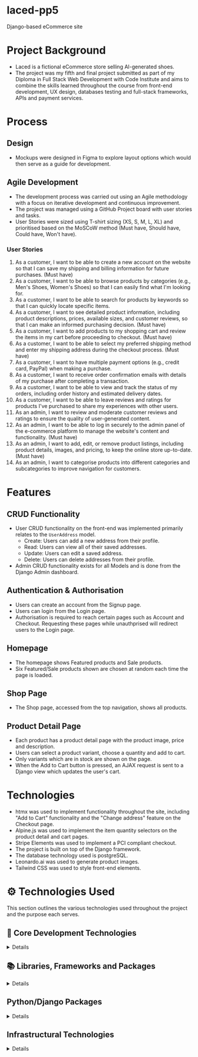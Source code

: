 # laced-pp5
Django-based eCommerce site

# Project Background

- Laced is a fictional eCommerce store selling AI-generated shoes.
- The project was my fifth and final project submitted as part of my Diploma in Full Stack Web Development with Code Institute and aims to combine the skills learned throughout the course from front-end development, UX design, databases testing and full-stack frameworks, APIs and payment services.

# Process

## Design
- Mockups were designed in Figma to explore layout options which would then serve as a guide for development.

## Agile Development

- The development process was carried out using an Agile methodology with a focus on iterative development and continuous improvement.
- The project was managed using a GitHub Project board with user stories and tasks.
- User Stories were sized using T-shirt sizing (XS, S, M, L, XL) and prioritised based on the MoSCoW method (Must have, Should have, Could have, Won't have).

### User Stories

1. As a customer, I want to be able to create a new account on the website so that I can save my shipping and billing information for future purchases. (Must have)
2. As a customer, I want to be able to browse products by categories (e.g., Men's Shoes, Women's Shoes) so that I can easily find what I'm looking for.
3. As a customer, I want to be able to search for products by keywords so that I can quickly locate specific items.
4. As a customer, I want to see detailed product information, including product descriptions, prices, available sizes, and customer reviews, so that I can make an informed purchasing decision. (Must have)
5. As a customer, I want to add products to my shopping cart and review the items in my cart before proceeding to checkout. (Must have)
6. As a customer, I want to be able to select my preferred shipping method and enter my shipping address during the checkout process. (Must have)
7. As a customer, I want to have multiple payment options (e.g., credit card, PayPal) when making a purchase.
8. As a customer, I want to receive order confirmation emails with details of my purchase after completing a transaction.
9. As a customer, I want to be able to view and track the status of my orders, including order history and estimated delivery dates.
10. As a customer, I want to be able to leave reviews and ratings for products I've purchased to share my experiences with other users.
11. As an admin, I want to review and moderate customer reviews and ratings to ensure the quality of user-generated content.
12. As an admin, I want to be able to log in securely to the admin panel of the e-commerce platform to manage the website's content and functionality. (Must have)
13. As an admin, I want to add, edit, or remove product listings, including product details, images, and pricing, to keep the online store up-to-date. (Must have)
14. As an admin, I want to categorise products into different categories and subcategories to improve navigation for customers.


# Features

## CRUD Functionality
- User CRUD functionality on the front-end was implemented primarily relates to the `UserAddress` model.
  - Create: Users can add a new address from their profile.
  - Read: Users can view all of their saved addresses.
  - Update: Users can edit a saved address.
  - Delete: Users can delete addresses from their profile.
- Admin CRUD functionality exists for all Models and is done from the Django Admin dashboard.

## Authentication & Authorisation


- Users can create an account from the Signup page.
- Users can login from the Login page.
- Authorisation is required to reach certain pages such as Account and Checkout. Requesting these pages while unauthprised will redirect users to the Login page.

## Homepage
- The homepage shows Featured products and Sale products.
- Six Featured/Sale products shown are chosen at random each time the page is loaded.

## Shop Page
- The Shop page, accessed from the top navigation, shows all products.

## Product Detail Page
- Each product has a product detail page with the product image, price and description.
- Users can select a product variant, choose a quantity and add to cart.
- Only variants which are in stock are shown on the page. 
- When the Add to Cart button is pressed, an AJAX request is sent to a Django view which updates the user's cart.





# Technologies

- htmx was used to implement functionality throughout the site, including "Add to Cart" functionality and the "Change address" feature on the Checkout page.
- Alpine.js was used to implement the item quantity selectors on the product detail and cart pages.
- Stripe Elements was used to implement a PCI compliant checkout.
- The project is built on top of the Django framework.
- The database technology used is postgreSQL.
- Leonardo.ai was used to generate product images.
- Tailwind CSS was used to style front-end elements.

# ⚙️ Technologies Used

This section outlines the various technologies used throughout the project and the purpose each serves.

## 💾 Core Development Technologies

<details>

- [Django](https://www.djangoproject.com/) used as a full-stack framwork for developing the app.
- [JavaScript](https://www.ecma-international.org/publications-and-standards/standards/ecma-262/) used for client-side interaction and validation.
- [HTML](https://html.spec.whatwg.org/)/[CSS](https://www.w3.org/Style/CSS/Overview.en.html) + [Django Template Language](https://docs.djangoproject.com/en/4.2/ref/templates/language/) used for building out site pages.

</details>

## 📚 Libraries, Frameworks and Packages

<details>

- [Tailwind CSS](https://tailwindcss.com/) - used to style elements throughout the site.
- [htmx](https://htmx.org/) - an open-source lightweight library used to fetch and load content dynamically via AJAX requests. Utilised specifically for the "Add to Cart" functionality and the "Change address" feature on the Checkout page.
- [Alpine JS](https://alpinejs.dev/) - Used to implement the item quantity selectors on the product detail and cart pages.

</details>

## Python/Django Packages

<details>

- [Gunicorn](https://pypi.org/project/gunicorn/) - provides HTTP server.
- [psycopg2](https://pypi.org/project/psycopg2/) - provides PostgreSQL connection.
- [Pillow](https://pypi.org/project/Pillow/) - used for image processing (Model ImageField).
- [Whitenoise](https://pypi.org/project/whitenoise/) - used for serving static files.
- [Django Markdown Field](https://pypi.org/project/django-markdownfield/) - adds a markdown-compatible text field to admin panel (for BlogPost model).
- [Black](https://pypi.org/project/black/) - A PEP8 compliant code formatter.
- [Django Debug Toolbar](https://django-debug-toolbar.readthedocs.io/en/latest/) - used for debugging.
- [Django Storages](https://django-storages.readthedocs.io/en/latest/) and [Boto3](https://pypi.org/project/boto3/) - used for storing static files and media files on AWS S3.

</details>

## Infrastructural Technologies

<details>

- [PostgreSQL](https://www.postgresql.org/) (via Digital Ocean) - used for database.
- [Heroku](https://www.heroku.com/) - used for hosting the application.
- [AWS S3](https://aws.amazon.com/s3/) - used for storing static files and media files.
- [AWS CloudFront](https://aws.amazon.com/cloudfront/) - used to cache static and media files.


## Roadmap
The site has been delivered in its current state as an MVP and there is still much work to do to improve the UX and functionality of the site, including:
- Product search and filters
- Discount code functionality
- Choice of shipping methods
- Contact page

# Business Model
- Laced is an online eCommerce store where customers can purchase footware online and have it delivered to them.
- All footware designs are AI generated using Leonardo.ai image generation, offering unique and differentiated footware designs.


# Marketing

## SEO
- Keywords such as "performance", "agility" and speed were included in the product descriptions to boost search engine ranking.
- A meta description was added to all products and main pages of the site for SEO purposes.
- There is a significant amount of work involved in renaming all product images and adding alt text to improve SEO, and these items were considered outside of the scope of this project.







# Work in progress

# Bugs
- Poor performance - SQL query issue. Fixed with prefetch_related, 1600ms to 120ms improvement. Implement same fix site-wide to improve performance. 
- add address - duplicate form submission on refresh - fixed with redirect
- delete default address 
    - fixed by setting new default if current default address deleted. 
- Addresses being added every time order made
- Slow SQL queries
- Template inheritance from _head


Live site: https://flyux.carlmurray.design


### 👨‍💻 Development

<details>

- The development process was carried out using an Agile methodology with a focus on iterative development and continuous improvement.
- The project was managed using a GitHub Project board with user stories and tasks.
- User Stories were sized using T-shirt sizing (XS, S, M, L, XL) and prioritised based on the MoSCoW method (Must have, Should have, Could have, Won't have).

#### 📈 [Link to the GitHub Project board](https://github.com/users/CarlMurray/projects/4/views/2)

#### 👤 User Stories
1. As a customer, I want to be able to create a new account on the website so that I can save my shipping and billing information for future purchases. (Must have)
2. As a customer, I want to be able to browse products by categories (e.g., Men's Shoes, Women's Shoes) so that I can easily find what I'm looking for. (Should have)
3. As a customer, I want to be able to search for products by keywords so that I can quickly locate specific items. (Should have)
4. As a customer, I want to see detailed product information, including product descriptions, prices, available sizes, and customer reviews, so that I can make an informed purchasing decision. (Must have)
5. As a customer, I want to add products to my shopping cart and review the items in my cart before proceeding to checkout.
6. As a customer, I want to be able to select my preferred shipping method and enter my shipping address during the checkout process.
7. As a customer, I want to have multiple payment options (e.g., credit card, PayPal) when making a purchase. (Should have)
8. As a customer, I want to receive order confirmation emails with details of my purchase after completing a transaction. (Should have)
9. As a customer, I want to be able to view and track the status of my orders, including order history and estimated delivery dates. (Should have)
10. As a customer, I want to be able to leave reviews and ratings for products I've purchased to share my experiences with other users. (Could have)
11. As an admin, I want to be able to log in securely to the admin panel of the e-commerce platform to manage the website's content and functionality. (Must have)
12. As an admin, I want to add, edit, or remove product listings, including product details, images, and pricing, to keep the online store up-to-date. (Must have)
13. As an admin, I want to categorize products into different categories and subcategories to improve navigation for customers. (Should have)
14. As an admin, I want to review and moderate customer reviews and ratings to ensure the quality of user-generated content. (Must have - if reviews implemented)

### 🧮 Data Models

<details>

The data models for the project are shown below:

![Database schema](/readme/dbdiagram.png)

- Users app:
  - `User` - custom user model which extends the Django `AbstractUser` model. Default username field is replaced with email field.
  - `UserAddress` - a user's shipping/billing address.
  - `UserFavourite` - products a user has added to 'Favourites'

<br>

- Core app:
  - `Product` - represents a product. Contains name, SKU, description, category, price, sale_price and is_featured.
  - `ProductCategory` - represents a category of products Contains name.
  - `ProductImage` - represents Passengers associated with a Booking. Contains image and product.
  - `ProductVariant` - represents a product variant such as different sizes. Contains product, size and quantity.
  - `Cart` - represents a user's or session cart. Contains user and/or session ID if user not logged in.
  - `CartItem` - represents an item in a cart. Contains item, cart and quantity.

<br>

</details>

---

<br>
<br>
<br>

---